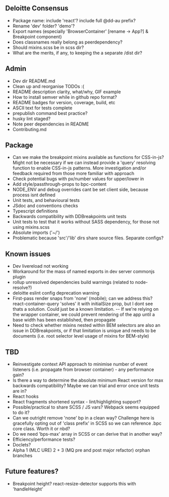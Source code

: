 ## Deloitte Consensus
- Package name: include 'react'? include full @dd-au prefix?
- Rename 'dev' folder? 'demo'?
- Export names (especially 'BrowserContainer' [rename -> App?] & Breakpoint component)
- Does classnames really belong as peerdependency?
- Should mixins.scss be in scss dir?
- What are the merits, if any, to keeping the a separate /dist dir?

## Admin
- Dev dir README.md
- Clean up and reorganise TODOs :(
- README description clarity, what/why, GIF example
- How to install semver while in github repo format?
- README badges for version, coverage, build, etc
- ASCII text for tests complete
- prepublish command best practice? 
- husky lint staged?
- Note peer dependencies in README
- Contributing.md

## Package
- Can we make the breakpoint mixins available as functions for CSS-in-js? Might not be necessary if we can instead provide a 'query' resolving function to enable CSS-in-js patterns. More investigation and/or feedback required from those more familiar with approach
- Check potential bugs with px/number values for upper/lower in <Breakpoint/>
- Add style/passthrough-props to bpc-content
- NODE_ENV and debug overrides cant be set client side, because process isnt defined
- Unit tests, and behavioural tests
- JSdoc and conventions checks
- Typescript definitions
- Backwards compatibility with DDBreakpoints unit tests
- Unit tests to test that it works without SASS dependency, for those not using mixins.scss
- Absolute imports ('~/') 
- Problematic because 'src'/'lib' dirs share source files. Separate configs?

## Known issues
- Dev livereload not working
- Workaround for the mass of named exports in dev server commonjs plugin
- rollup unresolved dependencies build warnings (related to node-resolve?)
- deloitte eslint config deprecation warning
- First-pass render snaps from 'none' (mobile); can we address this? react-container-query 'solves' it with initialSize prop, but I dont see thats a solution. Could just be a known limitation.
-- If we're relying on the wrapper container, we could prevent rendering of the app until a base width has been established, then propagate
- Need to check whether mixins nested within BEM selectors are also an issue in DDBreakpoints, or if that limitation is unique and needs to be documents (i.e. root selector level usage of mixins for BEM-style)

## TBD
- Reinvestigate context API approach to minimise number of event listeners (i.e. propagate from browser container) - any performance gain?
- Is there a way to determine the absolute minimum React version for max backwards compatibility? Maybe we can trial and error once unit tests are in?
- React hooks
- React fragments shortened syntax - lint/highlighting support?
- Possible/practical to share SCSS / JS vars? Webpack seems equipped to do it?
- Can we outright remove 'none' bp in a clean way? Challenge here is gracefully opting out of 'class prefix' in SCSS so we can reference .bpc core class. Worth it or nbd?
- Do we need 'bps-max' array in SCSS or can derive that in another way?
- Efficiency/performance tests?
- Doclets?
- Alpha 1 (MLC URE) 2 + 3 (MQ pre and post major refactor) orphan branches

## Future features?
- Breakpoint height? react-resize-detector supports this with 'handleHeight'
